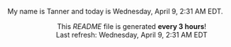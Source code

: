 My name is Tanner and today is Wednesday, April 9, 2:31 AM EDT.

<p align="center">This <i>README</i> file is generated <b>every 3 hours</b>!</br>Last refresh: Wednesday, April 9, 2:31 AM EDT<br /></p>
